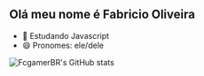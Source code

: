 ## Olá meu nome é Fabricio Oliveira
- 🌱 Estudando Javascript 
- 😄 Pronomes: ele/dele

![FcgamerBR's GitHub stats](https://github-readme-stats.vercel.app/api?username=FcgamerBR&show_icons=true&theme=transparent)
